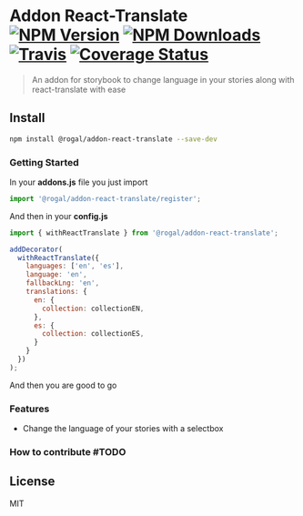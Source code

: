 # Addon React-Translate [![NPM Version](https://img.shields.io/npm/v/@rogal/addon-react-translate.svg)](https://www.npmjs.com/package/@rogal/addon-react-translate) [![NPM Downloads](https://img.shields.io/npm/dm/@rogal/addon-react-translate.svg)](https://www.npmjs.com/package/addon-react-translate) [![Travis](https://travis-ci.org/gabrielseco/react-translate.svg?branch=master)](https://travis-ci.org/gabrielseco/addon-react-translate) [![Coverage Status](https://coveralls.io/repos/github/gabrielseco/react-translate/badge.svg?branch=master)](https://coveralls.io/github/gabrielseco/addon-react-translate?branch=master)

> An addon for storybook to change language in your stories along with react-translate with ease

## Install

```sh
npm install @rogal/addon-react-translate --save-dev
```

### Getting Started

In your **addons.js** file you just import

```js
import '@rogal/addon-react-translate/register';
```

And then in your **config.js**

```js
import { withReactTranslate } from '@rogal/addon-react-translate';

addDecorator(
  withReactTranslate({
    languages: ['en', 'es'],
    language: 'en',
    fallbackLng: 'en',
    translations: {
      en: {
        collection: collectionEN,
      },
      es: {
        collection: collectionES,
      }
    }
  })
);
```

And then you are good to go

### Features

- Change the language of your stories with a selectbox


### How to contribute #TODO


## License

MIT